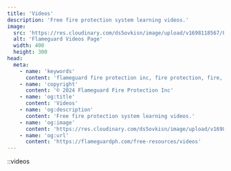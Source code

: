 ```yaml
---
title: 'Videos'
description: 'Free fire protection system learning videos.'
image:
  src: 'https://res.cloudinary.com/ds5ovkisn/image/upload/v1698118567/Flameguard%20Images/Header/videos_go1p3f.webp'
  alt: 'Flameguard Videos Page'
  width: 400
  height: 300
head:
  meta: 
    - name: 'keywords'
      content: 'flameguard fire protection inc, fire protection, fire, flameguard, flameguard ph, flameguard ph videos page, flameguard videos page'
    - name: 'copyright'
      content: '© 2024 Flameguard Fire Protection Inc'
    - name: 'og:title'
      content: 'Videos'
    - name: 'og:description'
      content: 'Free fire protection system learning videos.'
    - name: 'og:image'
      content: 'https://res.cloudinary.com/ds5ovkisn/image/upload/v1698118567/Flameguard%20Images/Header/videos_go1p3f.webp'
    - name: 'og:url'
      content: 'https://flameguardph.com/free-resources/videos'
---
```


::videos